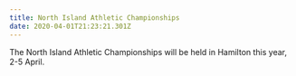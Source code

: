 ```yaml
---
title: North Island Athletic Championships
date: 2020-04-01T21:23:21.301Z
---
```

The North Island Athletic Championships will be held in Hamilton this year, 2-5 April.

